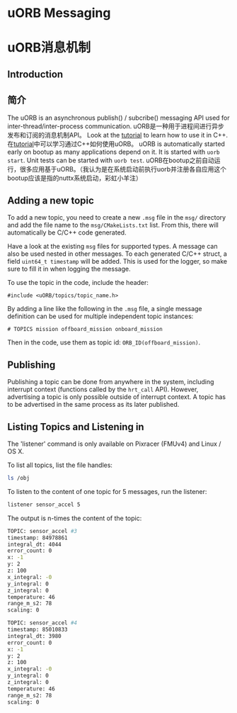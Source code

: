 # uORB Messaging
# uORB消息机制
## Introduction
## 简介

The uORB is an asynchronous publish() / subcribe() messaging API used for
inter-thread/inter-process communication.
uORB是一种用于进程间进行异步发布和订阅的消息机制API。
Look at the [tutorial](tutorial-hello-sky.md) to learn how to use it in C++.
在[tutorial](tutorial-hello-sky.md)中可以学习通过C++如何使用uORB。
uORB is automatically started early on bootup as many applications depend on it.
It is started with `uorb start`. Unit tests can be started with `uorb test`.
uORB在bootup之前自动运行，很多应用基于uORB。（我认为是在系统启动前执行uorb并注册各自应用这个bootup应该是指的nuttx系统启动，彩虹小羊注）
## Adding a new topic

To add a new topic, you need to create a new `.msg` file in the `msg/`
directory and add the file name to the `msg/CMakeLists.txt` list. From this,
there will automatically be C/C++ code generated.

Have a look at the existing `msg` files for supported types. A message can also
be used nested in other messages.
To each generated C/C++ struct, a field `uint64_t timestamp` will be added. This
is used for the logger, so make sure to fill it in when logging the message.

To use the topic in the code, include the header:

```
#include <uORB/topics/topic_name.h>
```

By adding a line like the following in the `.msg` file, a single message
definition can be used for multiple independent topic instances:

```
# TOPICS mission offboard_mission onboard_mission
```

Then in the code, use them as topic id: `ORB_ID(offboard_mission)`.

## Publishing

Publishing a topic can be done from anywhere in the system, including interrupt context (functions called by the `hrt_call` API). However, advertising a topic is only possible outside of interrupt context. A topic has to be advertised in the same process as its later published.

## Listing Topics and Listening in

<aside class="note">
The 'listener' command is only available on Pixracer (FMUv4) and Linux / OS X.
</aside>

To list all topics, list the file handles:

```sh
ls /obj
```

To listen to the content of one topic for 5 messages, run the listener:

```sh
listener sensor_accel 5
```

The output is n-times the content of the topic:

```sh
TOPIC: sensor_accel #3
timestamp: 84978861
integral_dt: 4044
error_count: 0
x: -1
y: 2
z: 100
x_integral: -0
y_integral: 0
z_integral: 0
temperature: 46
range_m_s2: 78
scaling: 0

TOPIC: sensor_accel #4
timestamp: 85010833
integral_dt: 3980
error_count: 0
x: -1
y: 2
z: 100
x_integral: -0
y_integral: 0
z_integral: 0
temperature: 46
range_m_s2: 78
scaling: 0
```

